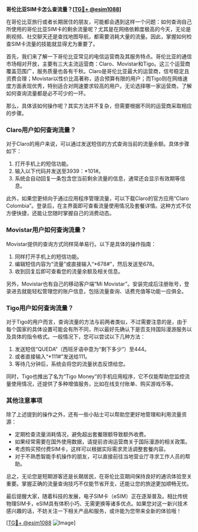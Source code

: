 **哥伦比亚SIM卡怎么查流量？[[TG💪+ @esim1088](https://t.me/s/esim1088)]**

在哥伦比亚旅行或者长期居住的朋友，可能都会遇到这样一个问题：如何查询自己所使用的哥伦比亚SIM卡的剩余流量呢？尤其是在网络依赖度极高的今天，无论是刷视频、社交聊天还是查找地图导航，都需要消耗大量的流量。因此，掌握如何检查SIM卡流量的技能就显得尤为重要了。

首先，我们来了解一下哥伦比亚常见的电信运营商及其服务特点。哥伦比亚的通信市场相对开放，主要有三大主流运营商：Claro、Movistar和Tigo。这三个运营商覆盖范围广，服务质量也各有千秋。Claro是哥伦比亚最大的运营商，信号稳定且资费合理；Movistar以性价比高著称，适合预算有限的用户；而Tigo则在网络速度方面表现优秀，特别适合对网速要求较高的用户。无论选择哪一家运营商，了解如何查询流量都是必不可少的一环。

那么，具体该如何操作呢？其实方法并不复杂，但需要根据不同的运营商采取相应的步骤。

### Claro用户如何查询流量？

对于Claro的用户来说，可以通过发送短信的方式查询当前的流量余额。具体步骤如下：

1. 打开手机上的短信功能。
2. 输入以下代码并发送至3939：*101#。
3. 系统会自动回复一条包含您当前剩余流量的信息，通常还会显示有效期等信息。

此外，如果您更倾向于通过应用程序管理流量，可以下载Claro的官方应用“Claro Colombia”。登录后，在主界面即可查看流量使用情况及套餐详情。这种方式不仅方便快捷，还能让您随时掌握自己的消费动态。

### Movistar用户如何查询流量？

Movistar提供的查询方式同样简单易行。以下是具体的操作指南：

1. 同样打开手机上的短信功能。
2. 编辑短信内容为“流量”或直接输入“*678#”，然后发送至678。
3. 收到回复后即可查看您的流量余额及相关信息。

另外，Movistar也有自己的移动客户端“Mi Movistar”。安装完成后注册账号，登录进去就能轻松管理您的账户信息，包括流量查询、话费充值等功能一应俱全。

### Tigo用户如何查询流量？

对于Tigo的用户而言，查询流量的方法与前两者类似，不过需要注意的是，由于每个国家的具体设置可能会有所不同，所以最好先确认下是否支持国际漫游服务以及具体的指令格式。一般情况下，您可以尝试以下几种方法：

1. 发送短信“QUEDA”（西班牙语中意为“剩下多少”）至444。
2. 或者直接输入“*111#”发送给111。
3. 等待几分钟后，系统会将您的流量状态反馈给您。

同时，Tigo也推出了名为“Tigo Money”的手机应用程序，它不仅能帮助您监控流量使用情况，还提供了多种增值服务，比如在线支付账单、购买游戏币等。

### 其他注意事项

除了上述提到的操作之外，还有一些小贴士可以帮助您更好地管理和利用流量资源：

- 定期检查流量消耗情况，避免超出套餐限额导致额外收费。
- 如果经常需要在国外使用数据，请提前咨询运营商关于国际漫游的相关政策。
- 考虑购买预付费SIM卡，这样可以根据实际需求灵活调整套餐内容。
- 对于不熟悉智能手机操作的朋友，可以直接前往当地营业厅寻求工作人员的帮助。

总之，无论您是短期游客还是长期居民，在哥伦比亚期间保持良好的通讯体验至关重要。掌握正确的流量查询技巧不仅能节省开支，还能让您的旅途更加顺畅无忧。

最后提醒大家，随着科技的发展，电子SIM卡（eSIM）正在逐渐普及。相比传统物理SIM卡，eSIM具有体积小巧、无需更换等诸多优点。如果您对这一新兴技术感兴趣的话，不妨关注一下相关产品和服务，或许能为您带来全新的体验哦！

[[TG💪+ @esim1088](https://t.me/s/esim1088) ![Image](https://i.postimg.cc/4NQfJmqS/Snipaste-2025-05-13-00-14-12.png)]